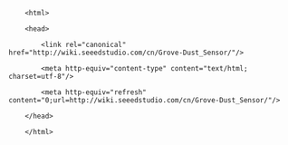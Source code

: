 <!DOCTYPE html>
        <html>
        <head>
            <link rel="canonical" href="http://wiki.seeedstudio.com/cn/Grove-Dust_Sensor/"/>
            <meta http-equiv="content-type" content="text/html; charset=utf-8"/>
            <meta http-equiv="refresh" content="0;url=http://wiki.seeedstudio.com/cn/Grove-Dust_Sensor/"/>
        </head>
        </html>